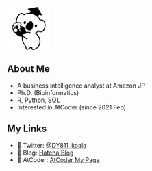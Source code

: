 <img src="https://github.com/DY811/DY811/blob/2023d36be9da8cb59101b460dce1aa7e50da1101/Koala%20image.png" width="100px">

## About Me
- A business intelligence analyst at Amazon JP
- Ph.D. (Bioinformatics)
- R, Python, SQL
- Interested in AtCoder (since 2021 Feb)

## My Links
- :baby_chick: Twitter: [@DY811_koala](https://twitter.com/DY811_koala)
- :koala: Blog: [Hatena Blog](https://mountkoara.hatenablog.com)
- 🌱 AtCoder: [AtCoder My Page](https://atcoder.jp/users/DY811)


<!---
DY811/DY811 is a ✨ special ✨ repository because its `README.md` (this file) appears on your GitHub profile.
You can click the Preview link to take a look at your changes.

画像そのまま貼り付け（大きさに注意）
![Test Image 10](https://github.com/DY811/DY811/blob/2023d36be9da8cb59101b460dce1aa7e50da1101/Koala%20image.png?raw=true)

###### Others
--->
